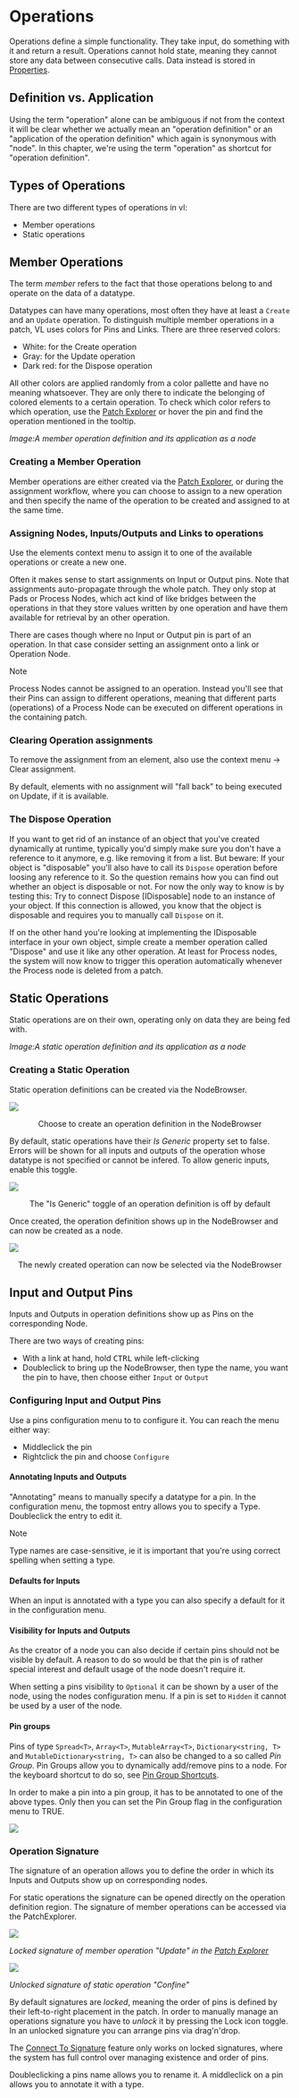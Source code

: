 # Operations

Operations define a simple functionality. They take input, do something with it and return a result. Operations cannot hold state, meaning they cannot store any data between consecutive calls. Data instead is stored in [Properties](properties.md). 

## Definition vs. Application

Using the term "operation" alone can be ambiguous if not from the context it will be clear whether we actually mean an "operation definition" or an "application of the operation definition" which again is synonymous with "node". In this chapter, we're using the term "operation" as shortcut for "operation definition". 

## Types of Operations

There are two different types of operations in vl:

* Member operations
* Static operations

## Member Operations
The term _member_ refers to the fact that those operations belong to and operate on the data of a datatype.

Datatypes can have many operations, most often they have at least a `Create` and an `Update` operation. To distinguish multiple member operations in a patch, VL uses colors for Pins and Links. There are three reserved colors: 
- White: for the Create operation
- Gray: for the Update operation
- Dark red: for the Dispose operation

All other colors are applied randomly from a color pallette and have no meaning whatsoever. They are only there to indicate the belonging of colored elements to a certain operation. To check which color refers to which operation, use the [Patch Explorer](../hde/patch-explorer.md) or hover the pin and find the operation mentioned in the tooltip.  

*Image:A member operation definition and its application as a node*

### Creating a Member Operation
Member operations are either created via the [Patch Explorer](../hde/patch-explorer.md), or during the assignment workflow, where you can choose to assign to a new operation and then specify the name of the operation to be created and assigned to at the same time.

### Assigning Nodes, Inputs/Outputs and Links to operations

Use the elements context menu to assign it to one of the available operations or create a new one. 

Often it makes sense to start assignments on Input or Output pins. Note that assignments auto-propagate through the whole patch. They only stop at Pads or Process Nodes, which act kind of like bridges between the operations in that they store values written by one operation and have them available for retrieval by an other operation. 

There are cases though where no Input or Output pin is part of an operation. In that case consider setting an assignment onto a link or Operation Node.

> [!NOTE]
> Process Nodes cannot be assigned to an operation. Instead you'll see that their Pins can assign to different operations, meaning that different parts (operations) of a Process Node can be executed on different operations in the containing patch. 

### Clearing Operation assignments

To remove the assignment from an element, also use the context menu -> Clear assignment. 

By default, elements with no assignment will "fall back" to being executed on Update, if it is available. 

### The Dispose Operation

If you want to get rid of an instance of an object that you've created dynamically at runtime, typically you'd simply make sure you don't have a reference to it anymore, e.g. like removing it from a list. But beware: If your object is "disposable" you'll also have to call its `Dispose` operation before loosing any reference to it. So the question remains how you can find out whether an object is disposable or not. For now the only way to know is by testing this: Try to connect Dispose [IDisposable] node to an instance of your object. If this connection is allowed, you know that the object is disposable and requires you to manually call `Dispose` on it.

If on the other hand you're looking at implementing the IDisposable interface in your own object, simple create a member operation called "Dispose" and use it like any other operation. At least for Process nodes, the system will now know to trigger this operation automatically whenever the Process node is deleted from a patch. 

## Static Operations
Static operations are on their own, operating only on data they are being fed with.

*Image:A static operation definition and its application as a node*

### Creating a Static Operation
Static operation definitions can be created via the NodeBrowser.

![](../../images/language/vl-Operations-Static-NodeBrowser.png)
<center>Choose to create an operation definition in the NodeBrowser</center>

By default, static operations have their _Is Generic_ property set to false. Errors will be shown for all inputs and outputs of the operation whose datatype is not specified or cannot be infered. To allow generic inputs, enable this toggle.

![](../../images/language/vl-Utils-StaticOperation-GenericToggle.png)
<center>The "Is Generic" toggle of an operation definition is off by default</center>

Once created, the operation definition shows up in the NodeBrowser and can now be created as a node.

![](../../images/language/vl-Operations-Static-MyOperation-NodeBrowser.png)
<center>The newly created operation can now be selected via the NodeBrowser</center>

## Input and Output Pins
Inputs and Outputs in operation definitions show up as Pins on the corresponding Node.

There are two ways of creating pins:
- With a link at hand, hold <span class="keyseq"><kbd>CTRL</kbd></span> while left-clicking
- Doubleclick to bring up the NodeBrowser, then type the name, you want the pin to have, then choose either `Input` or `Output`

### Configuring Input and Output Pins
Use a pins configuration menu to to configure it. You can reach the menu either way:
- Middleclick the pin
- Rightclick the pin and choose `Configure`

#### Annotating Inputs and Outputs
"Annotating" means to manually specify a datatype for a pin. In the configuration menu, the topmost entry allows you to specify a Type. Doubleclick the entry to edit it. 

> [!NOTE]
> Type names are case-sensitive, ie it is important that you're using correct spelling when setting a type.

#### Defaults for Inputs
When an input is annotated with a type you can also specify a default for it in the configuration menu. 

#### Visibility for Inputs and Outputs
As the creator of a node you can also decide if certain pins should not be visible by default. A reason to do so would be that the pin is of rather special interest and default usage of the node doesn't require it. 

When setting a pins visibility to `Optional` it can be shown by a user of the node, using the nodes configuration menu. If a pin is set to `Hidden` it cannot be used by a user of the node. 

#### Pin groups
Pins of type `Spread<T>`, `Array<T>`, `MutableArray<T>`, `Dictionary<string, T>` and `MutableDictionary<string, T>` can also be changed to a so called _Pin Group_. Pin Groups allow you to dynamically add/remove pins to a node. For the keyboard shortcut to do so, see [Pin Group Shortcuts](../hde/keyboard-shortcuts.md#pin-groups).

In order to make a pin into a pin group, it has to be annotated to one of the above types. Only then you can set the Pin Group flag in the configuration menu to TRUE.

![](../../images/language/PinGroup.png)

### Operation Signature
The signature of an operation allows you to define the order in which its Inputs and Outputs show up on corresponding nodes.

For static operations the signature can be opened directly on the operation definition region. The signature of member operations can be accessed via the PatchExplorer.

![](../../images/language/member-operation-signature.png)

*Locked signature of member operation "Update" in the [Patch Explorer](patch-explorer.md)*

![](../../images/language/static-operation-signature.png)

*Unlocked signature of static operation "Confine"*

By default signatures are *locked*, meaning the order of pins is defined by their left-to-right placement in the patch. In order to manually manage an operations signature you have to *unlock* it by pressing the Lock icon toggle. In an unlocked signature you can arrange pins via drag'n'drop.

The [Connect To Signature](../extending/forwarding.md#connect-to-signature) feature only works on locked signatures, where the system has full control over managing existence and order of pins.

Doubleclicking a pins name allows you to rename it. A middleclick on a pin allows you to annotate it with a type.
